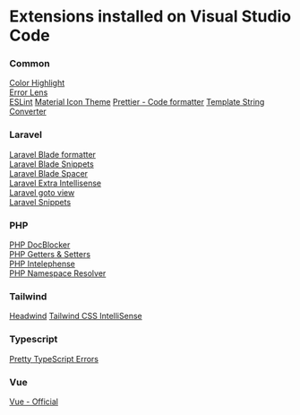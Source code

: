 # Extensions installed on Visual Studio Code

### Common
[Color Highlight](https://marketplace.visualstudio.com/items?itemName=naumovs.color-highlight) <br>
[Error Lens](https://marketplace.visualstudio.com/items?itemName=usernamehw.errorlens) <br>
[ESLint](https://marketplace.visualstudio.com/items?itemName=dbaeumer.vscode-eslint)
[Material Icon Theme](https://marketplace.visualstudio.com/items?itemName=PKief.material-icon-theme)
[Prettier - Code formatter](https://marketplace.visualstudio.com/items?itemName=esbenp.prettier-vscode)
[Template String Converter](https://marketplace.visualstudio.com/items?itemName=meganrogge.template-string-converter)


### Laravel
[Laravel Blade formatter](https://marketplace.visualstudio.com/items?itemName=shufo.vscode-blade-formatter) <br>
[Laravel Blade Snippets](https://marketplace.visualstudio.com/items?itemName=onecentlin.laravel-blade) <br>
[Laravel Blade Spacer](https://marketplace.visualstudio.com/items?itemName=austenc.laravel-blade-spacer) <br>
[Laravel Extra Intellisense](https://marketplace.visualstudio.com/items?itemName=amiralizadeh9480.laravel-extra-intellisense) <br>
[Laravel goto view](https://marketplace.visualstudio.com/items?itemName=codingyu.laravel-goto-view) <br>
[Laravel Snippets](https://marketplace.visualstudio.com/items?itemName=onecentlin.laravel5-snippets)


### PHP
[PHP DocBlocker](https://marketplace.visualstudio.com/items?itemName=neilbrayfield.php-docblocker) <br>
[PHP Getters & Setters](https://marketplace.visualstudio.com/items?itemName=phproberto.vscode-php-getters-setters) <br>
[PHP Intelephense](https://marketplace.visualstudio.com/items?itemName=bmewburn.vscode-intelephense-client) <br>
[PHP Namespace Resolver](https://marketplace.visualstudio.com/items?itemName=MehediDracula.php-namespace-resolver) <br>


### Tailwind
[Headwind](https://marketplace.visualstudio.com/items?itemName=heybourn.headwind)
[Tailwind CSS IntelliSense](https://marketplace.visualstudio.com/items?itemName=bradlc.vscode-tailwindcss)


### Typescript
[Pretty TypeScript Errors](https://marketplace.visualstudio.com/items?itemName=yoavbls.pretty-ts-errors)


### Vue
[Vue - Official](https://marketplace.visualstudio.com/items?itemName=Vue.volar)
